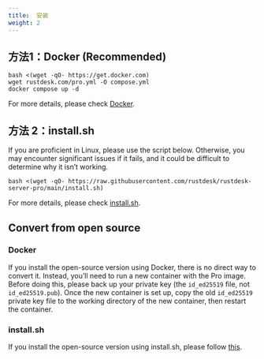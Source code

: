 ```yaml
---
title:  安装
weight: 2
---
```


## 方法1：Docker (Recommended)

```
bash <(wget -qO- https://get.docker.com)
wget rustdesk.com/pro.yml -O compose.yml
docker compose up -d
```

For more details, please check [Docker](/docs/en/self-host/rustdesk-server-pro/installscript/docker/).

## 方法 2：install.sh

If you are proficient in Linux, please use the script below. Otherwise, you may encounter significant issues if it fails, and it could be difficult to determine why it isn’t working.

`bash <(wget -qO- https://raw.githubusercontent.com/rustdesk/rustdesk-server-pro/main/install.sh)`

For more details, please check [install.sh](/docs/en/self-host/rustdesk-server-pro/installscript/script/).

## Convert from open source

### Docker
If you install the open-source version using Docker, there is no direct way to convert it. Instead, you’ll need to run a new container with the Pro image. Before doing this, please back up your private key (the `id_ed25519` file, not `id_ed25519.pub`). Once the new container is set up, copy the old `id_ed25519` private key file to the working directory of the new container, then restart the container.

### install.sh
If you install the open-source version using install.sh, please follow [this](/docs/en/self-host/rustdesk-server-pro/installscript/script/#convert-from-open-source).

